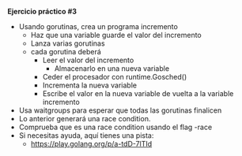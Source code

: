 **Ejercicio práctico #3**

- Usando gorutinas, crea un programa incremento
    - Haz que una variable guarde el valor del incremento
    - Lanza varias gorutinas
     - cada gorutina deberá
        - Leer el valor del incremento
            - Almacenarlo en una nueva variable
        - Ceder el procesador con runtime.Gosched()
        - Incrementa la nueva variable
        - Escribe el valor en la nueva variable de vuelta a la variable incremento
- Usa waitgroups para esperar que todas las gorutinas finalicen
- Lo anterior generará una race condition. 
- Comprueba que es una race condition usando el flag -race
- Si necesitas ayuda, aquí tienes una pista: 
    - https://play.golang.org/p/a-tdD-7lTId 